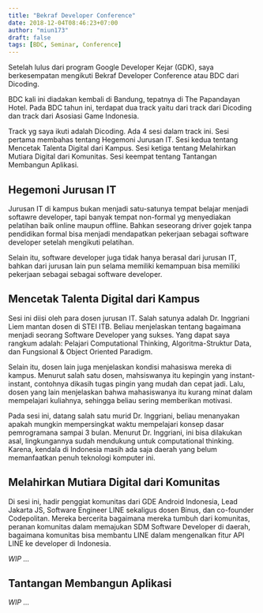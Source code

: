 ```yaml
---
title: "Bekraf Developer Conference"
date: 2018-12-04T08:46:23+07:00
author: "miun173"
draft: false
tags: [BDC, Seminar, Conference]
---
```


<!-- 
Setelah membaca artikel berikut, kamu akan mendapatkan:
- resume acara BDC track dicoding
- apa yg penulis dapatkan
- apa yg bisa kamu improve
 -->

Setelah lulus dari program Google Developer Kejar (GDK), saya berkesempatan mengikuti Bekraf Developer Conference atau BDC dari Dicoding.

BDC kali ini diadakan kembali di Bandung, tepatnya di The Papandayan Hotel. Pada BDC tahun ini, terdapat dua track yaitu dari track dari Dicoding dan track dari Asosiasi Game Indonesia. 

Track yg saya ikuti adalah Dicoding. Ada 4 sesi dalam track ini. Sesi pertama membahas tentang Hegemoni Jurusan IT. Sesi kedua tentang Mencetak Talenta Digital dari Kampus. Sesi ketiga tentang Melahirkan Mutiara Digital dari Komunitas. Sesi keempat tentang Tantangan Membangun Aplikasi. 

## Hegemoni Jurusan IT
Jurusan IT di kampus bukan menjadi satu-satunya tempat belajar menjadi softawre developer, tapi banyak tempat non-formal yg menyediakan pelatihan baik online maupun offline. Bahkan seseorang driver gojek tanpa pendidikan formal bisa menjadi mendapatkan pekerjaan sebagai software developer setelah mengikuti pelatihan. 

Selain itu, software developer juga tidak hanya berasal dari jurusan IT, bahkan dari jurusan lain pun selama memiliki kemampuan bisa memiliki pekerjaan sebagai sebagai software developer. 

## Mencetak Talenta Digital dari Kampus
Sesi ini diisi oleh para dosen jurusan IT. Salah satunya adalah Dr. Inggriani Liem mantan dosen di STEI ITB. Beliau menjelaskan tentang bagaimana menjadi seorang Software Developer yang sukses. Yang dapat saya rangkum adalah: Pelajari Computational Thinking, Algoritma-Struktur Data, dan Fungsional & Object Oriented Paradigm. 

Selain itu, dosen lain juga menjelaskan kondisi mahasiswa mereka di kampus. Menurut salah satu dosen, mahsiswanya itu kepingin yang instant-instant, contohnya dikasih tugas pingin yang mudah dan cepat jadi. Lalu, dosen yang lain menjelaskan bahwa mahasiswanya itu kurang minat dalam mempelajari kuliahnya, sehingga beliau sering memberikan motivasi. 

Pada sesi ini, datang salah satu murid Dr. Inggriani, beliau menanyakan apakah mungkin mempersingkat waktu mempelajari konsep dasar pemrogramana sampai 3 bulan. Menurut Dr. Inggriani, ini bisa dilakukan asal, lingkungannya sudah mendukung untuk computational thinking. Karena, kendala di Indonesia masih ada saja daerah yang belum memanfaatkan penuh teknologi komputer ini. 

## Melahirkan Mutiara Digital dari Komunitas
Di sesi ini, hadir penggiat komunitas dari GDE Android Indonesia, Lead Jakarta JS, Software Engineer LINE sekaligus dosen Binus, dan co-founder Codepolitan. Mereka bercerita bagaimana mereka tumbuh dari komunitas, peranan komunitas dalam memajukan SDM Software Developer di daerah, bagaimana komunitas bisa membantu LINE dalam mengenalkan fitur API LINE ke developer di Indonesia.

_WIP ..._

## Tantangan Membangun Aplikasi
_WIP ..._